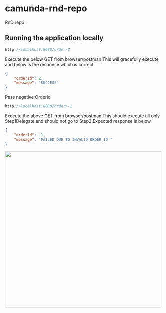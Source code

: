 # camunda-rnd-repo
RnD repo

## Running the application locally

```java
http://localhost:8080/order/2
```
Execute the below GET from browser/postman.This will gracefully execute and below is the response which is correct

```json
{
    "orderId": 2,
    "message": "SUCCESS"
}
```

Pass negative Orderid

```java
http://localhost:8080/order/-1 
```
Execute the above GET from browser/postman.This should execute till only Step1Delegate and should not go to Step2.Expected response is below

```json
{
    "orderId": -1,
    "message": "FAILED DUE TO INVALID ORDER ID "
}
```

<img src="https://i.postimg.cc/fyXPXbds/tody.jpg" style=" width:500px ; height:500px " />

